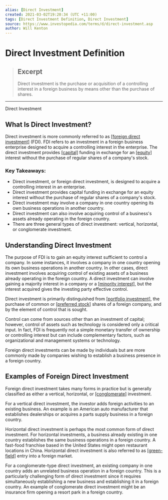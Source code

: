```yaml
---
alias: [Direct Investment]
created: 2021-03-02T19:20:34 (UTC +11:00)
tags: [Direct Investment Definition, Direct Investment]
source: https://www.investopedia.com/terms/d/direct-investment.asp
author: Will Kenton
---
```


# Direct Investment Definition

> ## Excerpt
> Direct investment is the purchase or acquisition of a controlling interest in a foreign business by means other than the purchase of shares.

---

Direct Investment
## What Is Direct Investment?

Direct investment is more commonly referred to as [[foreign direct investment]](https://www.investopedia.com/terms/f/fdi.asp) (FDI). FDI refers to an investment in a foreign business enterprise designed to acquire a controlling interest in the enterprise. The direct investment provides [[capital]](https://www.investopedia.com/terms/c/capital.asp) funding in exchange for an [[equity]](https://www.investopedia.com/terms/e/equity.asp) interest without the purchase of regular shares of a company's stock.

### Key Takeaways:

-   Direct investment, or foreign direct investment, is designed to acquire a controlling interest in an enterprise.
-   Direct investment provides capital funding in exchange for an equity interest without the purchase of regular shares of a company's stock.
-   Direct investment may involve a company in one country opening its own business operations in another country.
-   Direct investment can also involve acquiring control of a business's assets already operating in the foreign country.
-   There are three general types of direct investment: vertical, horizontal, or conglomerate investment.

## Understanding Direct Investment

The purpose of FDI is to gain an equity interest sufficient to control a company. In some instances, it involves a company in one country opening its own business operations in another country. In other cases, direct investment involves acquiring control of existing assets of a business already operating in the foreign country. A direct investment can involve gaining a majority interest in a company or a [[minority interest]](https://www.investopedia.com/terms/m/minorityinterest.asp), but the interest acquired gives the investing party effective control.

Direct investment is primarily distinguished from [[portfolio investment]](https://www.investopedia.com/terms/p/portfolio-investment.asp), the purchase of common or [[preferred stock]](https://www.investopedia.com/terms/p/preferredstock.asp) shares of a foreign company, and by the element of control that is sought.

Control can come from sources other than an investment of capital; however, control of assets such as technology is considered only a critical input. In fact, FDI is frequently not a simple monetary transfer of ownership or controlling interest but can include complementary factors, such as organizational and management systems or technology.

Foreign direct investments can be made by individuals but are more commonly made by companies wishing to establish a business presence in a foreign country.

## Examples of Foreign Direct Investment

Foreign direct investment takes many forms in practice but is generally classified as either a vertical, horizontal, or [[conglomerate]](https://www.investopedia.com/terms/c/conglomerate.asp) investment.

For a vertical direct investment, the investor adds foreign activities to an existing business. An example is an American auto manufacturer that establishes dealerships or acquires a parts supply business in a foreign country.

Horizontal direct investment is perhaps the most common form of direct investment. For horizontal investments, a business already existing in one country establishes the same business operations in a foreign country. A fast-food franchise based in the United States might open restaurant locations in China. Horizontal direct investment is also referred to as [[green-field]](https://www.investopedia.com/terms/g/greenfield.asp) entry into a foreign market.

For a conglomerate-type direct investment, an existing company in one country adds an unrelated business operation in a foreign country. This is a particularly challenging form of direct investment since it requires simultaneously establishing a new business and establishing it in a foreign country. An example of conglomerate direct investment might be an insurance firm opening a resort park in a foreign country.
